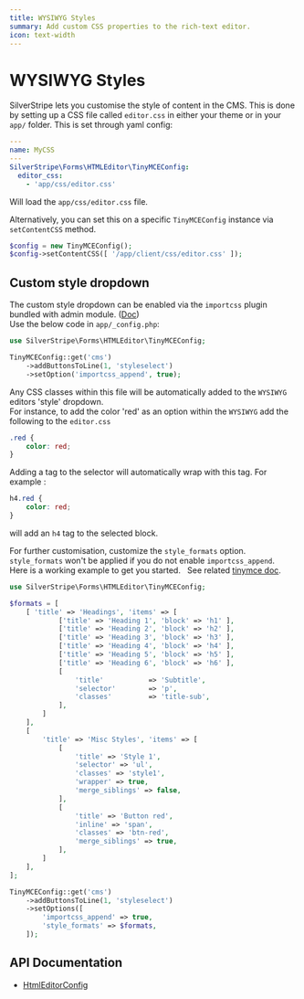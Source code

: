 ```yaml
---
title: WYSIWYG Styles
summary: Add custom CSS properties to the rich-text editor.
icon: text-width
---
```


# WYSIWYG Styles

SilverStripe lets you customise the style of content in the CMS. This is done by setting up a CSS file called
`editor.css` in either your theme or in your `app/` folder. This is set through yaml config:

```yaml
---
name: MyCSS
---
SilverStripe\Forms\HTMLEditor\TinyMCEConfig:
  editor_css:
    - 'app/css/editor.css'
```

Will load the `app/css/editor.css` file.

Alternatively, you can set this on a specific `TinyMCEConfig` instance via `setContentCSS` method.

```php
$config = new TinyMCEConfig();
$config->setContentCSS([ '/app/client/css/editor.css' ]);
```

## Custom style dropdown

The custom style dropdown can be enabled via the `importcss` plugin bundled with admin module. ([Doc](https://www.tinymce.com/docs/plugins/importcss/))  
Use the below code in `app/_config.php`:

```php
use SilverStripe\Forms\HTMLEditor\TinyMCEConfig;

TinyMCEConfig::get('cms')
    ->addButtonsToLine(1, 'styleselect')
    ->setOption('importcss_append', true);
```

Any CSS classes within this file will be automatically added to the `WYSIWYG` editors 'style' dropdown.  
For instance, to
add the color 'red' as an option within the `WYSIWYG` add the following to the `editor.css`


```css
.red {
    color: red;
}
```
Adding a tag to the selector will automatically wrap with this tag. For example : 
```css
h4.red {
    color: red;
}
```
will add an `h4` tag to the selected block.

For further customisation, customize the `style_formats` option.  
`style_formats` won't be applied if you do not enable `importcss_append`.  
Here is a working example to get you started.  
See related [tinymce doc](https://www.tinymce.com/docs/configure/content-formatting/#style_formats).

```php
use SilverStripe\Forms\HTMLEditor\TinyMCEConfig;

$formats = [
    [ 'title' => 'Headings', 'items' => [
            ['title' => 'Heading 1', 'block' => 'h1' ],
            ['title' => 'Heading 2', 'block' => 'h2' ],
            ['title' => 'Heading 3', 'block' => 'h3' ],
            ['title' => 'Heading 4', 'block' => 'h4' ],
            ['title' => 'Heading 5', 'block' => 'h5' ],
            ['title' => 'Heading 6', 'block' => 'h6' ],
            [
                'title'           => 'Subtitle',
                'selector'        => 'p',
                'classes'         => 'title-sub',
            ],
        ]
    ],
    [
        'title' => 'Misc Styles', 'items' => [
            [
                'title' => 'Style 1',
                'selector' => 'ul',
                'classes' => 'style1',
                'wrapper' => true,
                'merge_siblings' => false,
            ],
            [
                'title' => 'Button red',
                'inline' => 'span',
                'classes' => 'btn-red',
                'merge_siblings' => true,
            ],
        ]
    ],
];

TinyMCEConfig::get('cms')
    ->addButtonsToLine(1, 'styleselect')
    ->setOptions([
        'importcss_append' => true,
        'style_formats' => $formats,
    ]);
```


## API Documentation

* [HtmlEditorConfig](api:SilverStripe\Forms\HTMLEditor\HtmlEditorConfig)
